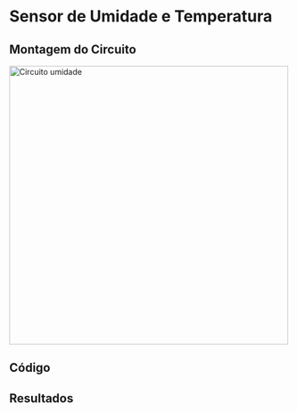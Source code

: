 # Sensor de Umidade e Temperatura

## Montagem do Circuito

<img src= ".png" alt = "Circuito umidade" width = "500" />

## Código


## Resultados


